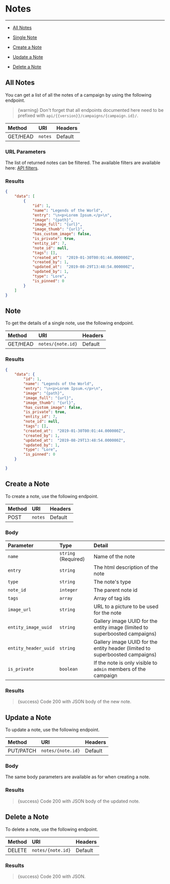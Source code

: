 # Notes

---

- [All Notes](#all-notes)

- [Single Note](#note)
- [Create a Note](#create-note)
- [Update a Note](#update-note)
- [Delete a Note](#delete-note)

<a name="all-notes"></a>
## All Notes

You can get a list of all the notes of a campaign by using the following endpoint.

> {warning} Don't forget that all endpoints documented here need to be prefixed with `api/{{version}}/campaigns/{campaign.id}/`.


| Method | URI | Headers |
| :- |   :-   |  :-  |
| GET/HEAD | `notes` | Default |

### URL Parameters

The list of returned notes can be filtered. The available filters are available here: <a href="/en/helpers/api-filters?type=note" target="_blank">API filters</a>.

### Results
```json
{
    "data": [
        {
            "id": 1,
            "name": "Legends of the World",
            "entry": "\n<p>Lorem Ipsum.</p>\n",
            "image": "{path}",
            "image_full": "{url}",
            "image_thumb": "{url}",
            "has_custom_image": false,
            "is_private": true,
            "entity_id": 7,
            "note_id": null,
            "tags": [],
            "created_at":  "2019-01-30T00:01:44.000000Z",
            "created_by": 1,
            "updated_at":  "2019-08-29T13:48:54.000000Z",
            "updated_by": 1,
            "type": "Lore",
            "is_pinned": 0
        }
    ]
}
```


<a name="note"></a>
## Note

To get the details of a single note, use the following endpoint.

| Method | URI | Headers |
| :- |   :-   |  :-  |
| GET/HEAD | `notes/{note.id}` | Default |

### Results
```json
{
    "data": {
        "id": 1,
        "name": "Legends of the World",
        "entry": "\n<p>Lorem Ipsum.</p>\n",
        "image": "{path}",
        "image_full": "{url}",
        "image_thumb": "{url}",
        "has_custom_image": false,
        "is_private": true,
        "entity_id": 7,
        "note_id": null,
        "tags": [],
        "created_at":  "2019-01-30T00:01:44.000000Z",
        "created_by": 1,
        "updated_at":  "2019-08-29T13:48:54.000000Z",
        "updated_by": 1,
        "type": "Lore",
        "is_pinned": 0
    }

}
```


<a name="create-note"></a>
## Create a Note

To create a note, use the following endpoint.

| Method | URI | Headers |
| :- |   :-   |  :-  |
| POST | `notes` | Default |

### Body

| Parameter | Type | Detail |
| :- |   :-   |  :-  |
| `name` | `string` (Required) | Name of the note |
| `entry` | `string` | The html description of the note |
| `type` | `string` | The note's type |
| `note_id` | `integer` | The parent note id |
| `tags` | `array` | Array of tag ids |
| `image_url` | `string` | URL to a picture to be used for the note |
| `entity_image_uuid` | `string` | Gallery image UUID for the entity image (limited to superboosted campaigns) |
| `entity_header_uuid` | `string` | Gallery image UUID for the entity header (limited to superboosted campaigns) |
| `is_private` | `boolean` | If the note is only visible to `admin` members of the campaign |

### Results

> {success} Code 200 with JSON body of the new note.


<a name="update-note"></a>
## Update a Note

To update a note, use the following endpoint.

| Method | URI | Headers |
| :- |   :-   |  :-  |
| PUT/PATCH | `notes/{note.id}` | Default |

### Body

The same body parameters are available as for when creating a note.

### Results

> {success} Code 200 with JSON body of the updated note.


<a name="delete-note"></a>
## Delete a Note

To delete a note, use the following endpoint.

| Method | URI | Headers |
| :- |   :-   |  :-  |
| DELETE | `notes/{note.id}` | Default |

### Results

> {success} Code 200 with JSON.
